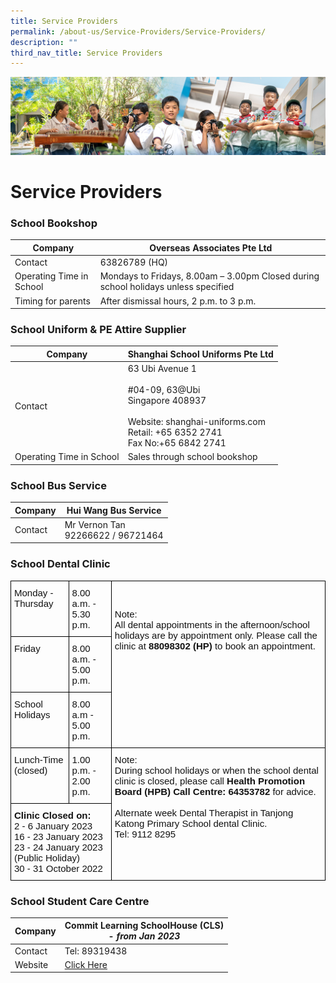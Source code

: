 ```yaml
---
title: Service Providers
permalink: /about-us/Service-Providers/Service-Providers/
description: ""
third_nav_title: Service Providers
---
```

![](/images/AboutUs.jpg)


Service Providers
=================

### **School Bookshop**

| **Company**               | **Overseas Associates Pte Ltd**                                                      |
|---------------------------|--------------------------------------------------------------------------------------|
|  Contact                  |  63826789 (HQ)                                                                       |
|  Operating Time in School |  Mondays to Fridays, 8.00am – 3.00pm  Closed during school holidays unless specified |
|  Timing for parents       |  After dismissal hours, 2 p.m. to 3 p.m.                                             |




### **School Uniform &amp; PE Attire Supplier**

| **Company**               | **Shanghai School Uniforms Pte Ltd**                                                                                                                     |
|---------------------------|----------------------------------------------------------------------------------------------------------------------------------------------------------|
|  Contact                  |  63 Ubi Avenue 1<br><br> #04-09, 63@Ubi <br> Singapore 408937 <br><br> Website: shanghai-uniforms.com<br> Retail: +65 6352 2741<br> Fax No:+65 6842 2741 |
|  Operating Time in School |  Sales through school bookshop                                                                                                                           |




### **School Bus Service**

| **Company** | **Hui Wang Bus Service**               |
|-------------|----------------------------------------|
|  Contact    |  Mr Vernon Tan<br> 92266622 / 96721464 |



### **School Dental Clinic**

<style type="text/css">
.tg  {border-collapse:collapse;border-spacing:0;}
.tg td{border-color:black;border-style:solid;border-width:1px;font-family:Arial, sans-serif;font-size:14px;
  overflow:hidden;padding:10px 5px;word-break:normal;}
.tg th{border-color:black;border-style:solid;border-width:1px;font-family:Arial, sans-serif;font-size:14px;
  font-weight:normal;overflow:hidden;padding:10px 5px;word-break:normal;}
.tg .tg-w46r{color:#121212;font-size:15px;text-align:left;vertical-align:top}
</style>
<table class="tg">
<thead>
  <tr>
    <th class="tg-w46r"><span style="font-weight:normal;color:#121212">Monday - Thursday</span></th>
    <th class="tg-w46r"><span style="font-weight:normal;color:#121212">8.00 a.m. - 5.30 p.m.</span></th>
    <th class="tg-w46r" rowspan="3"><br><br><span style="font-weight:normal;color:#121212">Note:</span><br><span style="font-weight:normal;color:#121212">All dental appointments in the afternoon/school holidays are by appointment only. Please call the clinic at</span> <span style="font-weight:bold">88098302 (HP)</span> <span style="font-weight:normal;color:#121212">to book an appointment.</span></th>
  </tr>
  <tr>
    <th class="tg-w46r"><span style="font-weight:normal;color:#121212">Friday</span></th>
    <th class="tg-w46r"><span style="font-weight:normal;color:#121212">8.00 a.m. - 5.00 p.m.</span></th>
  </tr>
  <tr>
    <th class="tg-w46r"><span style="font-weight:normal;color:#121212">School Holidays</span></th>
    <th class="tg-w46r"><span style="font-weight:normal;color:#121212">8.00 a.m - 5.00 p.m.</span></th>
  </tr>
</thead>
<tbody>
  <tr>
    <td class="tg-w46r"><span style="font-weight:normal;color:#121212">Lunch-Time (closed)</span></td>
    <td class="tg-w46r"><span style="font-weight:normal;color:#121212">1.00 p.m. - 2.00 p.m.</span></td>
    <td class="tg-w46r" rowspan="2"><span style="font-weight:normal;color:#121212">Note:</span><br><span style="font-weight:normal;color:#121212">During school holidays or when the school dental clinic is closed, please call</span> <span style="font-weight:bold">Health Promotion Board (HPB) Call Centre: 64353782</span> <span style="font-weight:normal;color:#121212">for advice.</span><br><br><span style="font-weight:normal;color:#121212">Alternate week Dental Therapist in Tanjong Katong Primary School dental Clinic.</span><br><span style="font-weight:normal;color:#121212">Tel: 9112 8295</span></td>
  </tr>
  <tr>
    <td class="tg-w46r" colspan="2"><span style="font-weight:bold">Clinic Closed on:</span><br><span style="color:#121212">2 - 6 January 2023</span><br><span style="color:#121212">16 - 23 January 2023</span><br><span style="color:#121212">23 - 24 January 2023 (Public Holiday)</span><br><span style="background-color:initial">30 - 31 October 2022</span><br></td>
  </tr>
</tbody>
</table>



### **School Student Care Centre**



|  Company |  Commit Learning SchoolHouse (CLS)<br>- <i>from Jan 2023</i> |
|----------|-------------------------------------------------------|
|  Contact |                     Tel: 89319438                     |
|  Website |                       [Click Here](/about-us/Service-Providers/Student-Care-Centre-SCC/)                      |